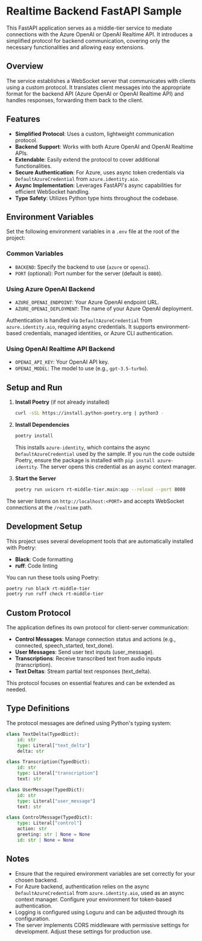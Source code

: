 # Realtime Backend FastAPI Sample

This FastAPI application serves as a middle-tier service to mediate connections with the Azure OpenAI or OpenAI Realtime API. It introduces a simplified protocol for backend communication, covering only the necessary functionalities and allowing easy extensions.

## Overview

The service establishes a WebSocket server that communicates with clients using a custom protocol. It translates client messages into the appropriate format for the backend API (Azure OpenAI or OpenAI Realtime API) and handles responses, forwarding them back to the client.

## Features

- **Simplified Protocol**: Uses a custom, lightweight communication protocol.
- **Backend Support**: Works with both Azure OpenAI and OpenAI Realtime APIs.
- **Extendable**: Easily extend the protocol to cover additional functionalities.
- **Secure Authentication**: For Azure, uses async token credentials via `DefaultAzureCredential` from `azure.identity.aio`.
- **Async Implementation**: Leverages FastAPI's async capabilities for efficient WebSocket handling.
- **Type Safety**: Utilizes Python type hints throughout the codebase.

## Environment Variables

Set the following environment variables in a `.env` file at the root of the project:

### Common Variables

- `BACKEND`: Specify the backend to use (`azure` or `openai`).
- `PORT` (optional): Port number for the server (default is `8080`).

### Using Azure OpenAI Backend

- `AZURE_OPENAI_ENDPOINT`: Your Azure OpenAI endpoint URL.
- `AZURE_OPENAI_DEPLOYMENT`: The name of your Azure OpenAI deployment.

Authentication is handled via `DefaultAzureCredential` from `azure.identity.aio`, requiring async credentials. It supports environment-based credentials, managed identities, or Azure CLI authentication.

### Using OpenAI Realtime API Backend

- `OPENAI_API_KEY`: Your OpenAI API key.
- `OPENAI_MODEL`: The model to use (e.g., `gpt-3.5-turbo`).

## Setup and Run

1. **Install Poetry** (if not already installed)

    ```bash
    curl -sSL https://install.python-poetry.org | python3 -
    ```

2. **Install Dependencies**

    ```bash
    poetry install
    ```

    This installs `azure-identity`, which contains the async `DefaultAzureCredential` used by the sample. If you run the code outside Poetry, ensure the package is installed with `pip install azure-identity`.
    The server opens this credential as an async context manager.

3. **Start the Server**

    ```bash
    poetry run uvicorn rt-middle-tier.main:app --reload --port 8080
    ```

The server listens on `http://localhost:<PORT>` and accepts WebSocket connections at the `/realtime` path.

## Development Setup

This project uses several development tools that are automatically installed with Poetry:

- **Black**: Code formatting
- **ruff**: Code linting

You can run these tools using Poetry:

```bash
poetry run black rt-middle-tier
poetry run ruff check rt-middle-tier
```

## Custom Protocol

The application defines its own protocol for client-server communication:

- **Control Messages**: Manage connection status and actions (e.g., connected, speech_started, text_done).
- **User Messages**: Send user text inputs (user_message).
- **Transcriptions**: Receive transcribed text from audio inputs (transcription).
- **Text Deltas**: Stream partial text responses (text_delta).

This protocol focuses on essential features and can be extended as needed.

## Type Definitions

The protocol messages are defined using Python's typing system:

```python
class TextDelta(TypedDict):
    id: str
    type: Literal["text_delta"]
    delta: str

class Transcription(TypedDict):
    id: str
    type: Literal["transcription"]
    text: str

class UserMessage(TypedDict):
    id: str
    type: Literal["user_message"]
    text: str

class ControlMessage(TypedDict):
    type: Literal["control"]
    action: str
    greeting: str | None = None
    id: str | None = None
```

## Notes

- Ensure that the required environment variables are set correctly for your chosen backend.
- For Azure backend, authentication relies on the async `DefaultAzureCredential` from `azure.identity.aio`, used as an async context manager. Configure your environment for token-based authentication.
- Logging is configured using Loguru and can be adjusted through its configuration.
- The server implements CORS middleware with permissive settings for development. Adjust these settings for production use.
